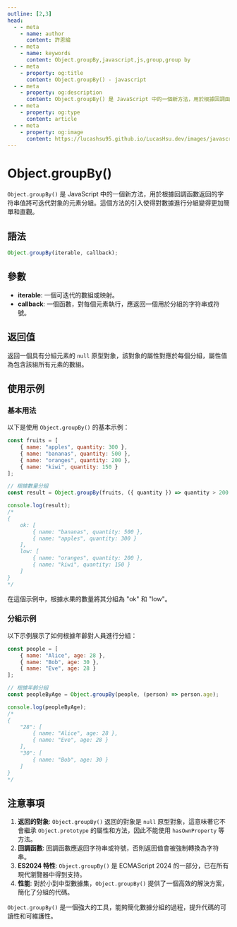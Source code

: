 ```yaml
---
outline: [2,3]
head:
  - - meta
    - name: author
      content: 許恩綸
  - - meta
    - name: keywords
      content: Object.groupBy,javascript,js,group,group by
  - - meta
    - property: og:title
      content: Object.groupBy() - javascript
  - - meta
    - property: og:description
      content: Object.groupBy() 是 JavaScript 中的一個新方法，用於根據回調函數返回的字符串值將可迭代對象的元素分組。這個方法的引入使得對數據進行分組變得更加簡單和直觀。
  - - meta
    - property: og:type
      content: article
  - - meta
    - property: og:image
      content: https://lucashsu95.github.io/LucasHsu.dev/images/javascript-cover.jpg
---
```


# Object.groupBy()

`Object.groupBy()` 是 JavaScript 中的一個新方法，用於根據回調函數返回的字符串值將可迭代對象的元素分組。這個方法的引入使得對數據進行分組變得更加簡單和直觀。

## 語法

```jsx
Object.groupBy(iterable, callback);
```

## 參數

- **iterable**: 一個可迭代的數組或映射。
- **callback**: 一個函數，對每個元素執行，應返回一個用於分組的字符串或符號。

## 返回值

返回一個具有分組元素的 `null` 原型對象，該對象的屬性對應於每個分組，屬性值為包含該組所有元素的數組。

## 使用示例

### 基本用法

以下是使用 `Object.groupBy()` 的基本示例：

```jsx
const fruits = [
    { name: "apples", quantity: 300 },
    { name: "bananas", quantity: 500 },
    { name: "oranges", quantity: 200 },
    { name: "kiwi", quantity: 150 }
];

// 根據數量分組
const result = Object.groupBy(fruits, ({ quantity }) => quantity > 200 ? "ok" : "low");

console.log(result);
/*
{
    ok: [
        { name: "bananas", quantity: 500 },
        { name: "apples", quantity: 300 }
    ],
    low: [
        { name: "oranges", quantity: 200 },
        { name: "kiwi", quantity: 150 }
    ]
}
*/
```

在這個示例中，根據水果的數量將其分組為 "ok" 和 "low"。

### 分組示例

以下示例展示了如何根據年齡對人員進行分組：

```jsx
const people = [
    { name: "Alice", age: 28 },
    { name: "Bob", age: 30 },
    { name: "Eve", age: 28 }
];

// 根據年齡分組
const peopleByAge = Object.groupBy(people, (person) => person.age);

console.log(peopleByAge);
/*
{
    "28": [
        { name: "Alice", age: 28 },
        { name: "Eve", age: 28 }
    ],
    "30": [
        { name: "Bob", age: 30 }
    ]
}
*/
```

## 注意事項

1. **返回的對象**: `Object.groupBy()` 返回的對象是 `null` 原型對象，這意味著它不會繼承 `Object.prototype` 的屬性和方法，因此不能使用 `hasOwnProperty` 等方法。
2. **回調函數**: 回調函數應返回字符串或符號，否則返回值會被強制轉換為字符串。
3. **ES2024 特性**: `Object.groupBy()` 是 ECMAScript 2024 的一部分，已在所有現代瀏覽器中得到支持。
4. **性能**: 對於小到中型數據集，`Object.groupBy()` 提供了一個高效的解決方案，簡化了分組的代碼。

`Object.groupBy()` 是一個強大的工具，能夠簡化數據分組的過程，提升代碼的可讀性和可維護性。
